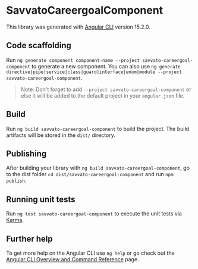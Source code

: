 # SavvatoCareergoalComponent

This library was generated with [Angular CLI](https://github.com/angular/angular-cli) version 15.2.0.

## Code scaffolding

Run `ng generate component component-name --project savvato-careergoal-component` to generate a new component. You can also use `ng generate directive|pipe|service|class|guard|interface|enum|module --project savvato-careergoal-component`.
> Note: Don't forget to add `--project savvato-careergoal-component` or else it will be added to the default project in your `angular.json` file. 

## Build

Run `ng build savvato-careergoal-component` to build the project. The build artifacts will be stored in the `dist/` directory.

## Publishing

After building your library with `ng build savvato-careergoal-component`, go to the dist folder `cd dist/savvato-careergoal-component` and run `npm publish`.

## Running unit tests

Run `ng test savvato-careergoal-component` to execute the unit tests via [Karma](https://karma-runner.github.io).

## Further help

To get more help on the Angular CLI use `ng help` or go check out the [Angular CLI Overview and Command Reference](https://angular.io/cli) page.
